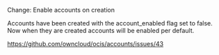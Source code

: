 Change: Enable accounts on creation

Accounts have been created with the account_enabled flag set to false.
Now when they are created accounts will be enabled per default.

https://github.com/owncloud/ocis/accounts/issues/43
